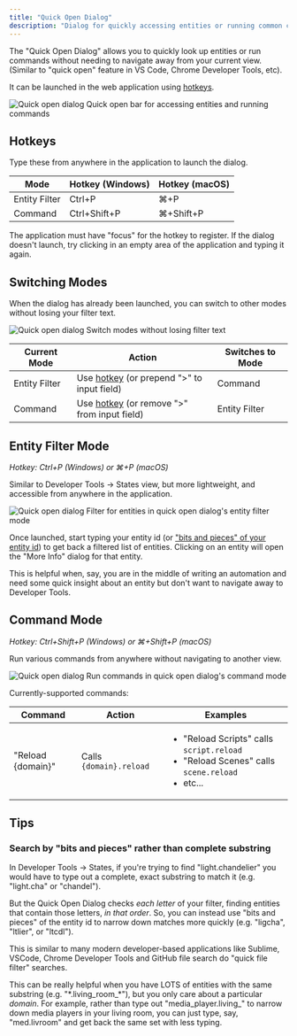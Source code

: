 ```yaml
---
title: "Quick Open Dialog"
description: "Dialog for quickly accessing entities or running common commands"
---
```


The "Quick Open Dialog" allows you to quickly look up entities or run commands without needing to navigate away from your current view. (Similar to "quick open" feature in VS Code, Chrome Developer Tools, etc).

It can be launched in the web application using [hotkeys](#hotkeys).

<p class='img'>
  <img src='/images/docs/quick-open/quick-open-dialog.gif' alt='Quick open dialog'>
  Quick open bar for accessing entities and running commands
</p>

## Hotkeys

Type these from anywhere in the application to launch the dialog.

| Mode  | Hotkey (Windows) | Hotkey (macOS)
| ------------- | ------------- |------------- |
| Entity Filter | Ctrl+P | ⌘+P |
| Command | Ctrl+Shift+P | ⌘+Shift+P |

<div class='note'>
  The application must have "focus" for the hotkey to register. If the dialog doesn't launch, try clicking in an empty area of the application and typing it again.
</div>

## Switching Modes

When the dialog has already been launched, you can switch to other modes without losing your filter text.

<p class='img'>
  <img src='/images/docs/quick-open/quick-open-switch-modes.gif' alt='Quick open dialog'>
  Switch modes without losing filter text
</p>

| Current Mode | Action | Switches to Mode |
| ------------- | ------------- | ------------- |
| Entity Filter | Use [hotkey](#hotkeys) (or prepend ">" to input field) | Command
| Command | Use [hotkey](#hotkeys) (or remove ">" from input field) | Entity Filter

## Entity Filter Mode 
*Hotkey: Ctrl+P (Windows) or ⌘+P (macOS)*

Similar to Developer Tools -> States view, but more lightweight, and accessible from anywhere in the application.

<p class='img'>
  <img src='/images/docs/quick-open/quick-open-entity-filter.gif' alt='Quick open dialog'>
  Filter for entities in quick open dialog's entity filter mode
</p>

Once launched, start typing your entity id (or ["bits and pieces" of your entity id](#search-by-bits-and-pieces-rather-than-complete-substring)) to get back a filtered list of entities. Clicking on an entity will open the "More Info" dialog for that entity. 

This is helpful when, say, you are in the middle of writing an automation and need some quick insight about an entity but don't want to navigate away to Developer Tools.

## Command Mode
*Hotkey: Ctrl+Shift+P (Windows) or ⌘+Shift+P (macOS)*

Run various commands from anywhere without navigating to another view.

<p class='img'>
  <img src='/images/docs/quick-open/quick-open-command-bar.gif' alt='Quick open dialog'>
  Run commands in quick open dialog's command mode
</p>

Currently-supported commands:

| Command  | Action | Examples
| ------------- | ------------- | ------------- |
| "Reload {domain}" | Calls `{domain}.reload` | <ul><li>"Reload Scripts" calls `script.reload`</li><li>"Reload Scenes" calls `scene.reload`</li><li>etc...</li></ul> |

## Tips

### Search by "bits and pieces" rather than complete substring

In Developer Tools -> States, if you're trying to find "light.chandelier" you would have to type out a complete, exact substring to match it (e.g. "light.cha" or "chandel").

But the Quick Open Dialog checks *each letter* of your filter, finding entities that contain those letters, _in that order_. So, you can instead use "bits and pieces" of the entity id to narrow down matches more quickly (e.g. "ligcha", "ltlier", or "ltcdl").

This is similar to many modern developer-based applications like Sublime, VSCode, Chrome Developer Tools and GitHub file search do "quick file filter" searches.

This can be really helpful when you have LOTS of entities with the same substring (e.g. "\*.living_room_\*"), but you only care about a particular _domain_. For example, rather than type out "media_player.living_" to narrow down media players in your living room, you can just type, say, "med.livroom" and get back the same set with less typing.

